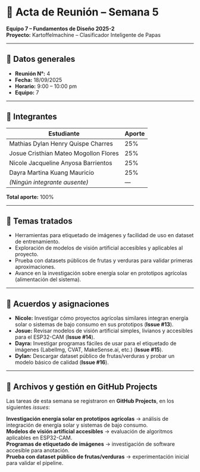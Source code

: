 # 📝 Acta de Reunión – Semana 5
**Equipo 7 – Fundamentos de Diseño 2025-2**  
**Proyecto:** Kartoffelmachine – Clasificador Inteligente de Papas  

---

## 📅 Datos generales
- **Reunión N°:** 4
- **Fecha:** 18/09/2025  
- **Horario:** 9:00 – 10:00 pm  
- **Equipo:** 7  

---

## 👥 Integrantes
| Estudiante | Aporte |
|------------|--------|
| Mathias Dylan Henry Quispe Charres | 25% |
| Josue Cristhian Mateo Mogollon Flores | 25% |
| Nicole Jacqueline Anyosa Barrientos | 25% |
| Dayra Martina Kuang Mauricio | 25% |
| *(Ningún integrante ausente)* | — |

**Total aporte:** 100%  

---

## 📌 Temas tratados
- Herramientas para etiquetado de imágenes y facilidad de uso en dataset de entrenamiento.  
- Exploración de modelos de visión artificial accesibles y aplicables al proyecto.  
- Prueba con datasets públicos de frutas y verduras para validar primeras aproximaciones.  
- Avance en la investigación sobre energía solar en prototipos agrícolas (alimentación del sistema).  

---

## 🤝 Acuerdos y asignaciones
- **Nicole:** Investigar cómo proyectos agrícolas similares integran energía solar o sistemas de bajo consumo en sus prototipos (**Issue #13**).  
- **Josue:** Revisar modelos de visión artificial simples, livianos y accesibles para el ESP32-CAM (**Issue #14**).  
- **Dayra:** Investigar programas fáciles de usar para el etiquetado de imágenes (LabelImg, CVAT, MakeSense.ai, etc.) (**Issue #15**).  
- **Dylan:** Descargar dataset público de frutas/verduras y probar un modelo básico de calidad (**Issue #16**).  

---

## 📂 Archivos y gestión en GitHub Projects
Las tareas de esta semana se registraron en **GitHub Projects**, en los siguientes *issues*:  

**Investigación energía solar en prototipos agrícolas** → análisis de integración de energía solar y sistemas de bajo consumo.  
**Modelos de visión artificial accesibles** → evaluación de algoritmos aplicables en ESP32-CAM.  
**Programas de etiquetado de imágenes** → investigación de software accesible para anotación.  
**Prueba con dataset público de frutas/verduras** → experimentación inicial para validar el pipeline.  
